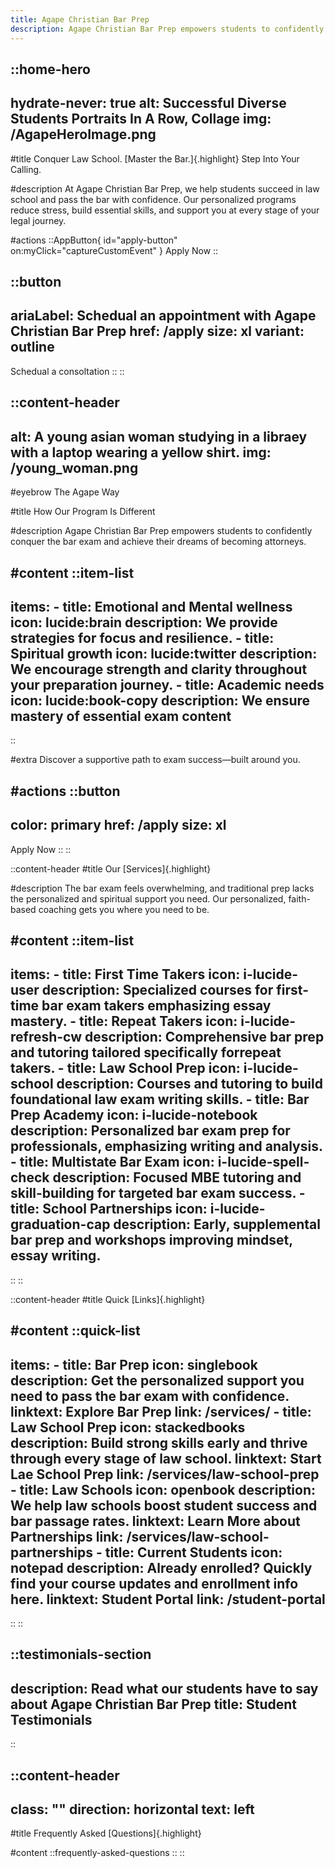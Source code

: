 ```yaml
---
title: Agape Christian Bar Prep
description: Agape Christian Bar Prep empowers students to confidently conquer the bar exam and achieve their dreams of becoming attorneys.
---
```


::home-hero
---
hydrate-never: true
alt: Successful Diverse Students Portraits In A Row, Collage
img: /AgapeHeroImage.png
---
#title
Conquer Law School. [Master the Bar.]{.highlight} Step Into Your Calling.

#description
At Agape Christian Bar Prep, we help students succeed in law school and pass the bar with confidence. Our personalized programs reduce stress, build essential skills, and support you at every stage of your legal journey.

#actions
  ::AppButton{ id="apply-button" on:myClick="captureCustomEvent" }
  Apply Now
  ::

  ::button
  ---
  ariaLabel: Schedual an appointment with Agape Christian Bar Prep
  href: /apply
  size: xl
  variant: outline
  ---
  Schedual a consoltation
  ::
::

::content-header
---
alt: A young asian woman studying in a libraey with a laptop wearing a yellow shirt.
img: /young_woman.png
---
#eyebrow
The Agape Way

#title
How Our Program Is Different

#description
Agape Christian Bar Prep empowers students to confidently conquer the bar exam and achieve their dreams of becoming attorneys.

#content
  ::item-list
  ---
  items:
    - title: Emotional and Mental wellness
      icon: lucide:brain
      description: We provide strategies for focus and resilience.
    - title: Spiritual growth
      icon: lucide:twitter
      description: We encourage strength and clarity throughout your preparation journey.
    - title: Academic needs
      icon: lucide:book-copy
      description: We ensure mastery of essential exam content
  ---
  ::

#extra
Discover a supportive path to exam success—built around you.

#actions
  ::button
  ---

  color: primary
  href: /apply
  size: xl
  ---
  Apply Now
  ::
::

::content-header
#title
Our [Services]{.highlight}

#description
The bar exam feels overwhelming, and traditional prep lacks the personalized and spiritual support you need. Our personalized, faith-based coaching gets you where you need to be.

#content
  ::item-list
  ---
  items:
    - title: First Time Takers
      icon: i-lucide-user
      description: Specialized courses for first-time bar exam takers emphasizing essay mastery.
    - title: Repeat Takers
      icon: i-lucide-refresh-cw
      description: Comprehensive bar prep and tutoring tailored specifically forrepeat takers.
    - title: Law School Prep
      icon: i-lucide-school
      description: Courses and tutoring to build foundational law exam writing skills.
    - title: Bar Prep Academy
      icon: i-lucide-notebook
      description: Personalized bar exam prep for professionals, emphasizing writing and analysis.
    - title: Multistate Bar Exam
      icon: i-lucide-spell-check
      description: Focused MBE tutoring and skill-building for targeted bar exam success.
    - title: School Partnerships
      icon: i-lucide-graduation-cap
      description: Early, supplemental bar prep and workshops improving mindset, essay writing.
  ---
  ::
::

::content-header
#title
Quick [Links]{.highlight}

#content
  ::quick-list
  ---
  items:
    - title: Bar Prep
      icon: singlebook
      description: Get the personalized support you need to pass the bar exam with confidence.
      linktext: Explore Bar Prep
      link: /services/
    - title: Law School Prep
      icon: stackedbooks
      description: Build strong skills early and thrive through every stage of law school.
      linktext: Start Lae School Prep
      link: /services/law-school-prep
    - title: Law Schools
      icon: openbook
      description: We help law schools boost student success and bar passage rates.
      linktext: Learn More about Partnerships
      link: /services/law-school-partnerships
    - title: Current Students
      icon: notepad
      description: Already enrolled? Quickly find your course updates and enrollment info here.
      linktext: Student Portal
      link: /student-portal
  ---
  ::
::

::testimonials-section
---
description: Read what our students have to say about Agape Christian Bar Prep
title: Student Testimonials
---
::

::content-header
---
class: ""
direction: horizontal
text: left
---
#title
Frequently Asked [Questions]{.highlight}

#content
  ::frequently-asked-questions
  ::
::


